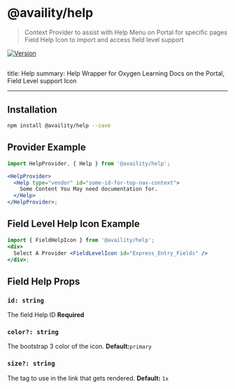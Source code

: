 # @availity/help

> Context Provider to assist with Help Menu on Portal for specific pages
> Field Help Icon to import and access field level support

[![Version](https://img.shields.io/npm/v/@availity/favorites.svg?style=for-the-badge)](https://www.npmjs.com/package/@availity/help)

## <!-- ## [Documentation](https://availity.github.io/availity-react/components/help) -->

title: Help
summary: Help Wrapper for Oxygen Learning Docs on the Portal, Field Level support Icon

---

## Installation

```bash
npm install @availity/help --save
```

## Provider Example

```jsx viewCode=true
import HelpProvider, { Help } from '@availity/help';

<HelpProvider>
  <Help type="vendor" id="some-id-for-top-nav-context">
    Some Content You May need documentation for.
  </Help>
</HelpProvider>;
```

## Field Level Help Icon Example

```jsx viewCode=true
import { FieldHelpIcon } from '@availity/help';
<div>
  Select A Provider <FieldLevelIcon id="Express_Entry_Fields" />
</div>;
```

## Field Help Props

### `id: string`

The field Help ID **Required**

### `color?: string`

The bootstrap 3 color of the icon. **Default:**`primary`

### `size?: string`

The tag to use in the link that gets rendered. **Default:** `1x`
